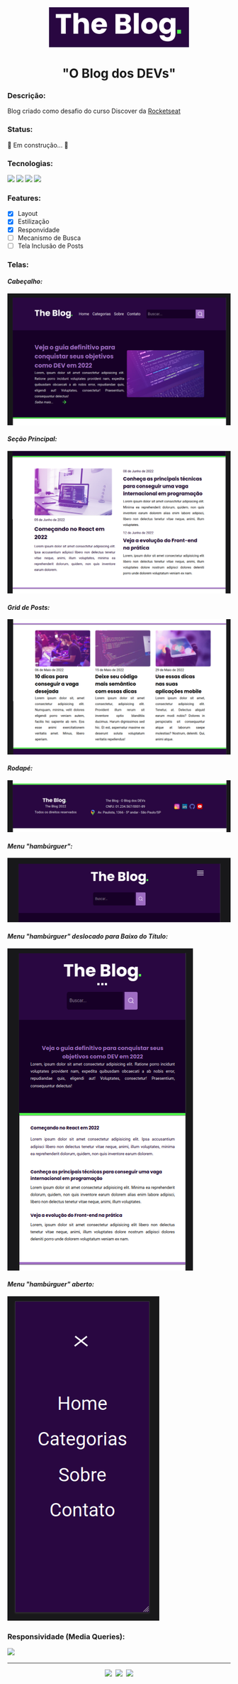 <div align="center"><img src="https://github.com/thiagoabaguiar/theblog/blob/main/images/logo.png?raw=true" height="90px"></div>
<h1 align="center">"O Blog dos DEVs"</h1>
<h3>Descrição: </h3>
<p>Blog criado como desafio do curso Discover da <a href="https://www.rocketseat.com.br/">Rocketseat</a></p>
<h3>Status: </h3>
<p>🚧  Em construção...  🚧</p>
<h3>Tecnologias: </h3>
<p>
<img src="https://img.shields.io/static/v1?label=language&message=JavaScript&color=F7DF1E&style=for-the-badge"/>
<img src="https://img.shields.io/static/v1?label=style&message=CSS&color=1572B6&style=for-the-badge"/>
<img src="https://img.shields.io/static/v1?label=markup&message=HTML&color=E34F26&style=for-the-badge"/>
<img src="https://img.shields.io/static/v1?label=pre-comp&message=SASS&color=CC6699&style=for-the-badge"/>

</p>

<h3>Features:</h3>

- [x] Layout
- [x] Estilização
- [x] Responvidade
- [ ] Mecanismo de Busca
- [ ] Tela Inclusão de Posts

<h3>Telas:</h3>
<h4><em>Cabeçalho:</em></h4>
<img src="https://github.com/thiagoabaguiar/theblog/blob/main/images/ss-1.png">
<h4><em>Seção Principal:</em></h4>
<img src="https://github.com/thiagoabaguiar/theblog/blob/main/images/ss-2.png">
<h4><em>Grid de Posts:</em></h4>
<img src="https://github.com/thiagoabaguiar/theblog/blob/main/images/ss-3.png">
<h4><em>Rodapé:</em></h4>
<img src="https://github.com/thiagoabaguiar/theblog/blob/main/images/ss-4.png">
<h4><em>Menu "hambúrguer":</em></h4>
<img src="https://github.com/thiagoabaguiar/theblog/blob/main/images/ss-5.png">
<h4><em>Menu "hambúrguer" deslocado para Baixo do Título:</em></h4>
<img src="https://github.com/thiagoabaguiar/theblog/blob/main/images/ss-6.png">
<h4><em>Menu "hambúrguer" aberto:</em></h4>
<img src="https://github.com/thiagoabaguiar/theblog/blob/main/images/ss-8.png">

<h3>Responsividade (Media Queries):</h3>
<img src="https://github.com/thiagoabaguiar/theblog/blob/main/images/theblog-responsividade.gif">
<hr>
<p align="center"><img src="https://img.shields.io/badge/license-MIT-blue"/><span>&nbsp&nbsp</span><img src="https://img.shields.io/badge/npm--version-8.1.0-brightgreen"/><span>&nbsp&nbsp</span><img src="https://img.shields.io/badge/sass--version-1.53.0-CC6699"/><span></p>
